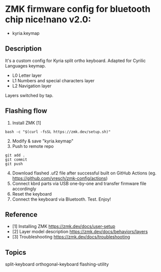 # ZMK firmware config for bluetooth chip nice!nano v2.0:
- kyria.keymap

## Description
It's a custom config for Kyria split ortho keyboard.
Adapted for Cyrilic Languages keymap.
- L0 Letter layer
- L1 Numbers and special characters layer
- L2 Navigation layer

Layers switched by tap.

## Flashing flow
1. Install ZMK [1]
```
bash -c "$(curl -fsSL https://zmk.dev/setup.sh)"
```

2. Modify & save "kyria.keymap"
3. Push to remote repo
```
git add .
git commit
git push
```
4. Download flashed .uf2 file after successful built on GitHub Actions (eg. https://github.com/vresch/zmk-config/actions)
5. Connect kbrd parts via USB one-by-one and transfer firmware file accordingly
6. Reset the keyboard
7. Connect the keyboard via Bluetooth. Test. Enjoy!

## Reference
- [1] Installing ZMK
https://zmk.dev/docs/user-setup
- [2] Layer model description
https://zmk.dev/docs/behaviors/layers
- [3] Troubleshooting
https://zmk.dev/docs/troubleshooting
## Topics
split-keyboard orthogonal-keyboard flashing-utility